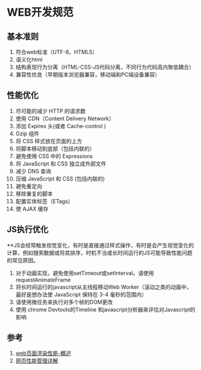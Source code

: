 # WEB开发规范
## 基本准则
1. 符合web标准（UTF-8，HTML5）
1. 语义化html
1. 结构表现行为分离（HTML-CSS-JS代码分离，不同行为代码高内聚低耦合）
1. 兼容性优良（早期版本浏览器兼容，移动端和PC端设备兼容）

## 性能优化
1. 尽可能的减少 HTTP 的请求数
1. 使用 CDN（Content Delivery Network）
1. 添加 Expires 头(或者 Cache-control )
1. Gzip 组件
1. 将 CSS 样式放在页面的上方
1. 将脚本移动到底部（包括内联的）
1. 避免使用 CSS 中的 Expressions
1. 将 JavaScript 和 CSS 独立成外部文件
1. 减少 DNS 查询
1. 压缩 JavaScript 和 CSS (包括内联的)
1. 避免重定向
1. 移除重复的脚本
1. 配置实体标签（ETags）
1. 使 AJAX 缓存

## JS执行优化
**JS会经常触发视觉变化，有时是直接通过样式操作，有时是会产生视觉变化的计算，例如搜索数据或将其排序，时机不当或长时间运行的JS可能导致性能问题的常见原因。

1. 对于动画实现，避免使用setTimeout或setInterval，请使用requestAnimateFrame
1. 将长时间运行的javascript从主线程移动Web Worker（滚动之类的动画中，最好是想办法使 JavaScript 保持在 3-4 毫秒的范围内）
1. 请使用微任务来执行对多个帧的DOM更改
1. 使用 chrome Devtools的Timeline 和javascript分析器来评估对Javascript的影响


## 参考
1. [web页面渲染性能-概述](https://www.jianshu.com/p/1e795d5bd209)
1. [网页性能管理详解](http://www.ruanyifeng.com/blog/2015/09/web-page-performance-in-depth.html)